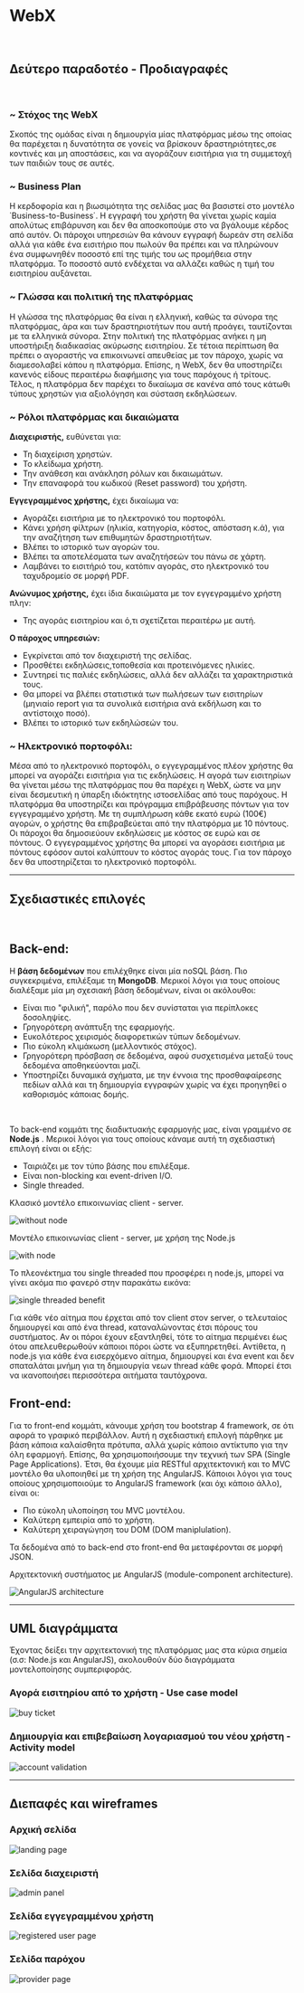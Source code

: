 # WebX

<br data-effect="nomal"/>

##  Δεύτερο παραδοτέο - Προδιαγραφές

<br data-effect="nomal"/>

### ~ Στόχος της WebX
Σκοπός της ομάδας είναι η δημιουργία μίας πλατφόρμας μέσω της οποίας θα παρέχεται η δυνατότητα σε γονείς 
να βρίσκουν δραστηριότητες,σε κοντινές και μη αποστάσεις, και να αγοράζουν εισιτήρια για τη συμμετοχή των παιδιών τους σε αυτές.

### ~ Business Plan 

Η κερδοφορία και η βιωσιμότητα της σελίδας μας θα βασιστεί στο μοντέλο ΄Business-to-Business΄. Η εγγραφή του χρήστη
θα γίνεται χωρίς καμία απολύτως επιβάρυνση και δεν θα αποσκοπούμε στο να βγάλουμε κέρδος από αυτόν. Οι πάροχοι υπηρεσιών θα κάνουν εγγραφή δωρεάν στη σελίδα αλλά για κάθε ένα εισιτήριο που πωλούν θα πρέπει και να πληρώνουν ένα συμφωνηθέν ποσοστό επί της τιμής του ως προμήθεια στην πλατφόρμα. Το ποσοστό αυτό ενδέχεται να αλλάζει καθώς η τιμή του εισιτηρίου αυξάνεται.

### ~ Γλώσσα και πολιτική της πλατφόρμας 
Η γλώσσα της πλατφόρμας θα είναι η ελληνική, καθώς τα σύνορα της πλατφόρμας, άρα και των δραστηριοτήτων
που αυτή προάγει, ταυτίζονται με τα ελληνικά σύνορα. Στην πολιτική της πλατφόρμας ανήκει η μη υποστήριξη διαδικασίας ακύρωσης εισιτηρίου. Σε τέτοια περίπτωση θα πρέπει ο αγοραστής να επικοινωνεί απευθείας με τον πάροχο, χωρίς να διαμεσολαβεί κάπου η πλατφόρμα. Επίσης, η WebX, δεν θα υποστηρίζει κανενός είδους περαιτέρω διαφήμισης για τους παρόχους ή τρίτους. Τέλος, η πλατφόρμα δεν παρέχει το δικαίωμα σε κανένα από τους κάτωθι τύπους χρηστών για αξιολόγηση και σύσταση εκδηλώσεων.

### ~ Ρόλοι πλατφόρμας και δικαιώματα

**Διαχειριστής,**
ευθύνεται για:

* Τη διαχείριση χρηστών.
* Το κλείδωμα χρήστη.
* Την ανάθεση και ανάκληση ρόλων και δικαιωμάτων.
* Την επαναφορά του κωδικού (Reset password) του χρήστη.

**Εγγεγραμμένος χρήστης,**
έχει δικαίωμα να:

* Αγοράζει εισιτήρια με το ηλεκτρονικό του πορτοφόλι.
* Κάνει χρήση φίλτρων (ηλικία, κατηγορία, κόστος, απόσταση κ.ά), για την αναζήτηση των επιθυμητών δραστηριοτήτων.
* Βλέπει το ιστορικό των αγορών του.
* Βλέπει τα αποτελέσματα των αναζητήσεών του πάνω σε χάρτη.
* Λαμβάνει το εισιτήριό του, κατόπιν αγοράς, στο ηλεκτρονικό του ταχυδρομείο σε μορφή PDF.

**Ανώνυμος χρήστης,**
έχει ίδια δικαιώματα με τον εγγεγραμμένο χρήστη πλην:

* Της αγοράς εισιτηρίου και ό,τι σχετίζεται περαιτέρω με αυτή.

**Ο πάροχος υπηρεσιών:**

* Εγκρίνεται από τον διαχειριστή της σελίδας.
* Προσθέτει εκδηλώσεις,τοποθεσία και προτεινόμενες ηλικίες.
* Συντηρεί τις παλιές εκδηλώσεις, αλλά δεν αλλάζει τα χαρακτηριστικά τους.
* Θα μπορεί να βλέπει στατιστικά των πωλήσεων των εισιτηρίων (μηνιαίο report για τα συνολικά εισιτήρια ανά εκδήλωση και το αντίστοιχο ποσό).
* Βλέπει το ιστορικό των εκδηλώσεών του.

### ~ Ηλεκτρονικό πορτοφόλι:
Μέσα από το ηλεκτρονικό πορτοφόλι, ο εγγεγραμμένος πλέον χρήστης θα μπορεί να αγοράζει εισιτήρια για τις εκδηλώσεις. Η αγορά των εισιτηρίων θα γίνεται μέσω της πλατφόρμας που θα παρέχει η WebX, ώστε να μην είναι δεσμευτική η ύπαρξη ιδιόκτητης ιστοσελίδας από τους παρόχους. Η πλατφόρμα θα υποστηρίζει και πρόγραμμα επιβράβευσης πόντων για τον εγγεγραμμένο χρήστη. Με τη συμπλήρωση κάθε εκατό ευρώ (100€) αγορών, ο χρήστης θα επιβραβεύεται από την πλατφόρμα με 10 πόντους. Οι πάροχοι θα δημοσιεύουν εκδηλώσεις με κόστος σε ευρώ και σε πόντους. Ο εγγεγραμμένος χρήστης θα μπορεί να αγοράσει εισιτήρια με πόντους εφόσον αυτοί καλύπτουν το κόστος αγοράς τους. Για τον πάροχο δεν θα υποστηρίζεται το ηλεκτρονικό πορτοφόλι.

---------------------------------------------------------------------------------------------------------------------------------


## Σχεδιαστικές επιλογές

<br data-effect="nomal"/>

## Back-end:

Η **βάση δεδομένων** που επιλέχθηκε είναι μία noSQL βάση. Πιο συγκεκριμένα, επιλέξαμε τη **MongoDB**. Μερικοί λόγοι για τους οποίους διαλέξαμε μία μη σχεσιακή βάση δεδομένων, είναι οι ακόλουθοι:

* Είναι πιο "φιλική", παρόλο που δεν συνίσταται για περίπλοκες δοσοληψίες.
* Γρηγορότερη ανάπτυξη της εφαρμογής.
* Ευκολότερος χειρισμός διαφορετικών τύπων δεδομένων.
* Πιο εύκολη κλιμάκωση (μελλοντικός στόχος).
* Γρηγορότερη πρόσβαση σε δεδομένα, αφού συσχετισμένα μεταξύ τους δεδομένα αποθηκεύονται μαζί.
* Υποστηρίζει δυναμικά σχήματα, με την έννοια της προσθαφαίρεσης πεδίων αλλά και τη δημιουργία εγγραφών χωρίς να έχει προηγηθεί ο καθορισμός κάποιας δομής.

<br data-effect="nomal"/>

Το back-end κομμάτι της διαδικτυακής εφαρμογής μας, είναι γραμμένο σε **Node.js** . Μερικοί λόγοι για τους οποίους κάναμε αυτή τη σχεδιαστική επιλογή είναι οι εξής:

* Ταιριάζει με τον τύπο βάσης που επιλέξαμε.
* Είναι non-blocking και event-driven I/O.
* Single threaded.

Κλασικό μοντέλο επικοινωνίας client - server.

![without node](https://github.com/Panos-Lamprakis/UMLs/blob/master/client-server.png)

Μοντέλο επικοινωνίας client - server, με χρήση της Node.js

![with node](https://github.com/Panos-Lamprakis/UMLs/blob/master/node-client-server.png)

Το πλεονέκτημα του single threaded που προσφέρει η node.js, μπορεί να γίνει ακόμα πιο φανερό στην παρακάτω εικόνα:

![single threaded benefit](https://github.com/Panos-Lamprakis/UMLs/blob/master/toptal-blog-1_B.png)

Για κάθε νέο αίτημα που έρχεται από τον client στον server, ο τελευταίος δημιουργεί και από ένα thread, καταναλώνοντας έτσι πόρους του συστήματος. Αν οι πόροι έχουν εξαντληθεί, τότε το αίτημα περιμένει έως ότου απελευθερωθούν κάποιοι πόροι ώστε να εξυπηρετηθεί. Αντίθετα, η node.js για κάθε ένα εισερχόμενο αίτημα, δημιουργεί και ένα event και δεν σπαταλάται μνήμη για τη δημιουργία νεων thread κάθε φορά. Μπορεί έτσι να ικανοποιήσει περισσότερα αιτήματα ταυτόχρονα.

## Front-end:

Για το front-end κομμάτι, κάνουμε χρήση του bootstrap 4 framework, σε ότι αφορά το γραφικό περιβάλλον. Αυτή η σχεδιαστική επιλογή πάρθηκε με βάση κάποια καλαίσθητα πρότυπα, αλλά χωρίς κάποιο αντίκτυπο για την όλη εφαρμογή. Επίσης, θα χρησιμοποιήσουμε την τεχνική των SPA (Single Page Applications). Έτσι, θα έχουμε μία RESTful αρχιτεκτονική και το MVC μοντέλο θα υλοποιηθεί με τη χρήση της AngularJS. Κάποιοι λόγοι για τους οποίους χρησιμοποιούμε το AngularJS framework (και όχι κάποιο άλλο), είναι οι:

* Πιο εύκολη υλοποίηση του MVC μοντέλου.
* Καλύτερη εμπειρία από το χρήστη.
* Καλύτερη χειραγώγηση του DOM (DOM maniplulation).

Τα δεδομένα από το back-end στο front-end θα μεταφέρονται σε μορφή JSON.

Αρχιτεκτονική συστήματος με AngularJS (module-component architecture).

![AngularJS architecture](https://github.com/Panos-Lamprakis/UMLs/blob/master/overview2%5B1%5D.png)

-----------------------------------------------------------------------------------------------------------------------------

## UML διαγράμματα

Έχοντας δείξει την αρχιτεκτονική της πλατφόρμας μας στα κύρια σημεία (σ.σ: Node.js και AngularJS), ακολουθούν δύο διαγράμματα μοντελοποίησης συμπεριφοράς.

### Αγορά εισιτηρίου από το χρήστη - Use case model

![buy ticket](https://github.com/Panos-Lamprakis/UMLs/blob/master/Business%20Use%20Case%20-%20User.png)

### Δημιουργία και επιβεβαίωση λογαριασμού του νέου χρήστη - Activity model

![account validation](https://github.com/Panos-Lamprakis/UMLs/blob/master/Activity%20Model-%20Account%20Creation.png)

-----------------------------------------------------------------------------------------------------------------------------

## Διεπαφές και wireframes

### Αρχική σελίδα
![landing page]()

### Σελίδα διαχειριστή
![admin panel]()

### Σελίδα εγγεγραμμένου χρήστη
![registered user page]()

### Σελίδα παρόχου
![provider page]()
